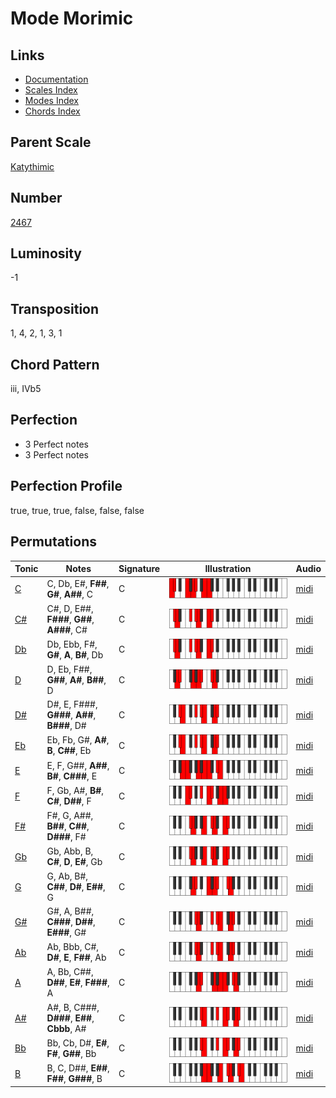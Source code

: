 # Mode Morimic

## Links

- [Documentation](README.md)
- [Scales Index](Scales.md)
- [Modes Index](Modes.md)
- [Chords Index](Chords.md)

## Parent Scale

[Katythimic](ScaleKatythimic.md)

## Number

[2467](https://ianring.com/musictheory/scales/2467)

## Luminosity

-1

## Transposition

1, 4, 2, 1, 3, 1

## Chord Pattern

iii, IVb5

## Perfection

- 3 Perfect notes
- 3 Perfect notes

## Perfection Profile

true, true, true, false, false, false

## Permutations

| Tonic | Notes | Signature | Illustration | Audio |
|-------|-------|-----------|--------------|-------|
| [C](ModeCNaturalMorimic.md) | C, Db, E#, **F##**, **G#**, **A##**, C | C | ![CNaturalMorimic](ModeCNaturalMorimic.png) | [midi](https://github.com/edipermadi/music/blob/main/docs/ModeCNaturalMorimic.mid?raw=true) |
| [C#](ModeCSharpMorimic.md) | C#, D, E##, **F###**, **G##**, **A###**, C# | C | ![CSharpMorimic](ModeCSharpMorimic.png) | [midi](https://github.com/edipermadi/music/blob/main/docs/ModeCSharpMorimic.mid?raw=true) |
| [Db](ModeDFlatMorimic.md) | Db, Ebb, F#, **G#**, **A**, **B#**, Db | C | ![DFlatMorimic](ModeDFlatMorimic.png) | [midi](https://github.com/edipermadi/music/blob/main/docs/ModeDFlatMorimic.mid?raw=true) |
| [D](ModeDNaturalMorimic.md) | D, Eb, F##, **G##**, **A#**, **B##**, D | C | ![DNaturalMorimic](ModeDNaturalMorimic.png) | [midi](https://github.com/edipermadi/music/blob/main/docs/ModeDNaturalMorimic.mid?raw=true) |
| [D#](ModeDSharpMorimic.md) | D#, E, F###, **G###**, **A##**, **B###**, D# | C | ![DSharpMorimic](ModeDSharpMorimic.png) | [midi](https://github.com/edipermadi/music/blob/main/docs/ModeDSharpMorimic.mid?raw=true) |
| [Eb](ModeEFlatMorimic.md) | Eb, Fb, G#, **A#**, **B**, **C##**, Eb | C | ![EFlatMorimic](ModeEFlatMorimic.png) | [midi](https://github.com/edipermadi/music/blob/main/docs/ModeEFlatMorimic.mid?raw=true) |
| [E](ModeENaturalMorimic.md) | E, F, G##, **A##**, **B#**, **C###**, E | C | ![ENaturalMorimic](ModeENaturalMorimic.png) | [midi](https://github.com/edipermadi/music/blob/main/docs/ModeENaturalMorimic.mid?raw=true) |
| [F](ModeFNaturalMorimic.md) | F, Gb, A#, **B#**, **C#**, **D##**, F | C | ![FNaturalMorimic](ModeFNaturalMorimic.png) | [midi](https://github.com/edipermadi/music/blob/main/docs/ModeFNaturalMorimic.mid?raw=true) |
| [F#](ModeFSharpMorimic.md) | F#, G, A##, **B##**, **C##**, **D###**, F# | C | ![FSharpMorimic](ModeFSharpMorimic.png) | [midi](https://github.com/edipermadi/music/blob/main/docs/ModeFSharpMorimic.mid?raw=true) |
| [Gb](ModeGFlatMorimic.md) | Gb, Abb, B, **C#**, **D**, **E#**, Gb | C | ![GFlatMorimic](ModeGFlatMorimic.png) | [midi](https://github.com/edipermadi/music/blob/main/docs/ModeGFlatMorimic.mid?raw=true) |
| [G](ModeGNaturalMorimic.md) | G, Ab, B#, **C##**, **D#**, **E##**, G | C | ![GNaturalMorimic](ModeGNaturalMorimic.png) | [midi](https://github.com/edipermadi/music/blob/main/docs/ModeGNaturalMorimic.mid?raw=true) |
| [G#](ModeGSharpMorimic.md) | G#, A, B##, **C###**, **D##**, **E###**, G# | C | ![GSharpMorimic](ModeGSharpMorimic.png) | [midi](https://github.com/edipermadi/music/blob/main/docs/ModeGSharpMorimic.mid?raw=true) |
| [Ab](ModeAFlatMorimic.md) | Ab, Bbb, C#, **D#**, **E**, **F##**, Ab | C | ![AFlatMorimic](ModeAFlatMorimic.png) | [midi](https://github.com/edipermadi/music/blob/main/docs/ModeAFlatMorimic.mid?raw=true) |
| [A](ModeANaturalMorimic.md) | A, Bb, C##, **D##**, **E#**, **F###**, A | C | ![ANaturalMorimic](ModeANaturalMorimic.png) | [midi](https://github.com/edipermadi/music/blob/main/docs/ModeANaturalMorimic.mid?raw=true) |
| [A#](ModeASharpMorimic.md) | A#, B, C###, **D###**, **E##**, **Cbbb**, A# | C | ![ASharpMorimic](ModeASharpMorimic.png) | [midi](https://github.com/edipermadi/music/blob/main/docs/ModeASharpMorimic.mid?raw=true) |
| [Bb](ModeBFlatMorimic.md) | Bb, Cb, D#, **E#**, **F#**, **G##**, Bb | C | ![BFlatMorimic](ModeBFlatMorimic.png) | [midi](https://github.com/edipermadi/music/blob/main/docs/ModeBFlatMorimic.mid?raw=true) |
| [B](ModeBNaturalMorimic.md) | B, C, D##, **E##**, **F##**, **G###**, B | C | ![BNaturalMorimic](ModeBNaturalMorimic.png) | [midi](https://github.com/edipermadi/music/blob/main/docs/ModeBNaturalMorimic.mid?raw=true) |
